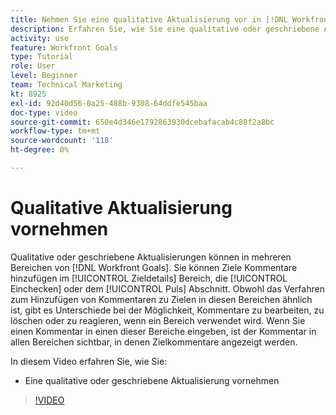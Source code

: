```yaml
---
title: Nehmen Sie eine qualitative Aktualisierung vor in [!DNL Workfront Goals]
description: Erfahren Sie, wie Sie eine qualitative oder geschriebene Aktualisierung in [!DNL Goals] vornehmen.
activity: use
feature: Workfront Goals
type: Tutorial
role: User
level: Beginner
team: Technical Marketing
kt: 8925
exl-id: 92d40d56-0a25-488b-9308-64ddfe545baa
doc-type: video
source-git-commit: 650e4d346e1792863930dcebafacab4c88f2a8bc
workflow-type: tm+mt
source-wordcount: '118'
ht-degree: 0%

---
```


# Qualitative Aktualisierung vornehmen

Qualitative oder geschriebene Aktualisierungen können in mehreren Bereichen von [!DNL Workfront Goals]. Sie können Ziele Kommentare hinzufügen im [!UICONTROL Zieldetails] Bereich, die [!UICONTROL Einchecken] oder dem [!UICONTROL Puls] Abschnitt. Obwohl das Verfahren zum Hinzufügen von Kommentaren zu Zielen in diesen Bereichen ähnlich ist, gibt es Unterschiede bei der Möglichkeit, Kommentare zu bearbeiten, zu löschen oder zu reagieren, wenn ein Bereich verwendet wird. Wenn Sie einen Kommentar in einen dieser Bereiche eingeben, ist der Kommentar in allen Bereichen sichtbar, in denen Zielkommentare angezeigt werden.

In diesem Video erfahren Sie, wie Sie:

* Eine qualitative oder geschriebene Aktualisierung vornehmen

>[!VIDEO](https://video.tv.adobe.com/v/335197/?quality=12&learn=on)
